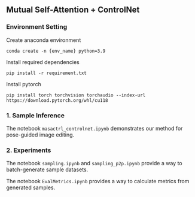 ## Mutual Self-Attention + ControlNet

### Environment Setting

Create anaconda environment
```
conda create -n {env_name} python=3.9
```

Install required dependencies
```
pip install -r requirement.txt
```

Install pytorch
```
pip install torch torchvision torchaudio --index-url https://download.pytorch.org/whl/cu118
```

### 1. Sample Inference
The notebook `masactrl_controlnet.ipynb` demonstrates our method for pose-guided image editing.

### 2. Experiments
The notebook `sampling.ipynb` and `sampling_p2p.ipynb` provide a way to batch-generate sample datasets.

The notebook `EvalMetrics.ipynb` provides a way to calculate metrics from generated samples.